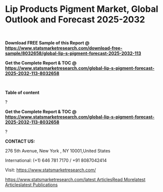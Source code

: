 <h1>Lip Products Pigment Market, Global Outlook and Forecast 2025-2032</h1><br/><p><strong>Download FREE Sample of this Report @ <a href="https://www.statsmarketresearch.com/download-free-sample/8032658/global-lip-s-pigment-forecast-2025-2032-113">https://www.statsmarketresearch.com/download-free-sample/8032658/global-lip-s-pigment-forecast-2025-2032-113</a></strong></p>
 
 
 
 <div><b>Get the Complete Report & TOC @ <a href="https://www.statsmarketresearch.com/global-lip-s-pigment-forecast-2025-2032-113-8032658">https://www.statsmarketresearch.com/global-lip-s-pigment-forecast-2025-2032-113-8032658</a></b></div>
 
 
 
 <p><br />
 
 <b>Table of content</b></p>
 
 
 
 <p>? </p>
 
 
 
 <div><b>Get the Complete Report & TOC @ <a href="https://www.statsmarketresearch.com/global-lip-s-pigment-forecast-2025-2032-113-8032658">https://www.statsmarketresearch.com/global-lip-s-pigment-forecast-2025-2032-113-8032658</a></b></div>
 
 
 
 <p>? </p>
 
 
 
 <p><b>CONTACT US:</b><br />
 
 276 5th Avenue, New York , NY 10001,United States<br />
 
 International: (+1) 646 781 7170 / +91 8087042414<br />
 
 Visit: <a href="https://www.statsmarketresearch.com/">https://www.statsmarketresearch.com/</a><br />
 
 <a href="https://gyeongbokgung.com">https://www.statsmarketresearch.com/</a><a href="https://hallyeomaritime.com">latest Articles</a><a href="https://jingwansa.com">Read More</a><a href="https://nguoiviet.jp/">latest Articles</a><a href="https://www.intelmarketresearch.com/">latest Publications</a></p>